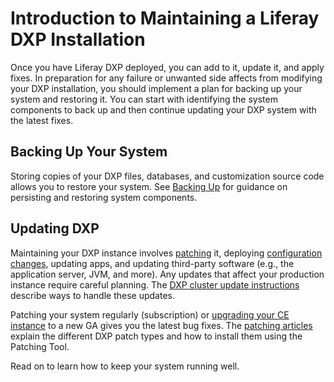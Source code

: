 # Introduction to Maintaining a Liferay DXP Installation

Once you have Liferay DXP deployed, you can add to it, update it, and apply fixes. In preparation for any failure or unwanted side affects from modifying your DXP installation, you should implement a plan for backing up your system and restoring it. You can start with identifying the system components to back up and then continue updating your DXP system with the latest fixes. 

## Backing Up Your System

Storing copies of your DXP files, databases, and customization source code allows you to restore your system. See [Backing Up](./backing-up.md) for guidance on persisting and restoring system components. 

## Updating DXP 

Maintaining your DXP instance involves [patching](./installing-patches/introduction-to-installing-patches.md) it, deploying [configuration changes](https://help.liferay.com/hc/en-us/articles/360029131651-Understanding-System-Configuration-Files), updating apps, and updating third-party software (e.g., the application server, JVM, and more). Any updates that affect your production instance require careful planning. The [DXP cluster update instructions](../maintaining-clustered-installations/maintaining-clustered-installations.md) describe ways to handle these updates.

Patching your system regularly (subscription) or [upgrading your CE instance](./updating-dxp-ce.md) to a new GA gives you the latest bug fixes. The [patching articles](./installing-patches/introduction-to-installing-patches.md) explain the different DXP patch types and how to install them using the Patching Tool. 

Read on to learn how to keep your system running well. 